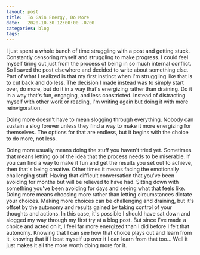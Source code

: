 ```yaml
---
layout: post
title:  To Gain Energy, Do More
date:   2020-10-30 12:00:00 -0700
categories: blog
tags: 
---
```

 
I just spent a whole bunch of time struggling with a post and getting stuck. Constantly censoring myself and struggling to make progress. I could feel myself tiring out just from the process of being in so much internal conflict. So I saved the post elsewhere and decided to write about something else. Part of what I realized is that my first instinct when I'm struggling like that is to cut back and do less. The decision I made instead was to simply start over, do more, but do it in a way that's energizing rather than draining. Do it in a way that's fun, engaging, and less constricted. Instead of distracting myself with other work or reading, I'm writing again but doing it with more reinvigoration. 

Doing more doesn't have to mean slogging through everything. Nobody can sustain a slog forever unless they find a way to make it more energizing for themselves. The options for that are endless, but it begins with the choice to do more, not less. 

Doing more usually means doing the stuff you haven't tried yet. Sometimes that means letting go of the idea that the process needs to be miserable. If you can find a way to make it fun and get the results you set out to achieve, then that's being creative. Other times it means facing the emotionally challenging stuff. Having that difficult conversation that you've been avoiding for months but will be relieved to have had. Sitting down with something you've been avoiding for days and seeing what that feels like. Doing more means choosing more rather than letting circumstances dictate your choices. Making more choices can be challenging and draining, but it's offset by the autonomy and results gained by taking control of your thoughts and actions. In this case, it's possible I should have sat down and slogged my way through my first try at a blog post. But since I've made a choice and acted on it, I feel far more energized than I did before I felt that autonomy. Knowing that I can see how that choice plays out and learn from it, knowing that if I beat myself up over it I can learn from that too... Well it just makes it all the more worth doing more for it. 

















